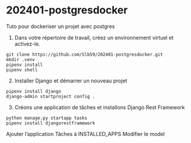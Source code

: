# 202401-postgresdocker
Tuto pour dockeriser un projet avec postgres

1. Dans votre répertoire de travail, créez un environnement virtuel et activez-le.

```
git clone https://github.com/Slb59/202401-postgresdocker.git
mkdir .venv
pipenv install
pipenv shell
```

2. Installer Django et démarrer un nouveau projet

```
pipenv install django
django-admin startproject config .
```

3.  Créons une application de tâches et installons Django Rest Framework

```
python manage.py startapp tasks
pipenv install djangorestframework
```

Ajouter l’application Tâches à INSTALLED_APPS
Modifier le model